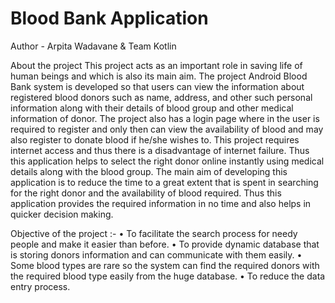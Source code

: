 # Blood Bank Application
Author - Arpita Wadavane & Team
Kotlin

About the project
This project acts as an important role in saving life of human beings and which is also its main aim. The project Android Blood Bank system is developed so that users can view the information about registered blood donors such as name, address, and other such personal information along with their details of blood group and other medical information of donor. The project also has a login page where in the user is required to register and only then can view the availability of blood and may also register to donate blood if he/she wishes to. This project requires internet access and thus there is a disadvantage of internet failure. Thus this application helps to select the right donor online instantly using medical details along with the blood group. The main aim of developing this application is to reduce the time to a great extent that is spent in searching for the right donor and the availability of blood required. Thus this application provides the required information in no time and also helps in quicker decision making.

Objective of the project :-
• To facilitate the search process for needy people and make it easier than before.
• To provide dynamic database that is storing donors information and can communicate with them easily.
• Some blood types are rare so the system can find the required donors with the required blood type easily from the huge database.
• To reduce the data entry process.
